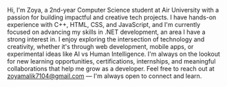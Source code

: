 Hi, I'm Zoya, a 2nd-year Computer Science student at Air University with a passion for building impactful and creative tech projects. I have hands-on experience with C++, HTML, CSS, and JavaScript, and I'm currently focused on advancing my skills in .NET development, an area I have a strong interest in. I enjoy exploring the intersection of technology and creativity, whether it's through web development, mobile apps, or experimental ideas like AI vs Human Intelligence. I'm always on the lookout for new learning opportunities, certifications, internships, and meaningful collaborations that help me grow as a developer. Feel free to reach out at zoyamalik7104@gmail.com — I'm always open to connect and learn.
